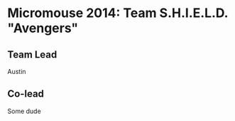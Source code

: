 Micromouse 2014: Team S.H.I.E.L.D. "Avengers"
===============
## Team Lead
Austin
## Co-lead
Some dude
